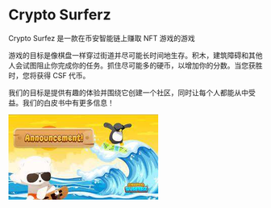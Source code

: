 # Crypto Surferz

<p>Crypto Surfez 是一款在币安智能链上赚取 NFT 游戏的游戏</p>
<p>游戏的目标是像棋盘一样穿过街道并尽可能长时间地生存。积木，建筑障碍和其他人会试图阻止你完成你的任务。抓住尽可能多的硬币，以增加你的分数。当您获胜时，您将获得 CSF 代币。</p>
<p>我们的目标是提供有趣的体验并围绕它创建一个社区，同时让每个人都能从中受益。我们的白皮书中有更多信息！</p>

![download](download.jpg)

